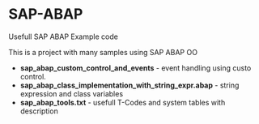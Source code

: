 # SAP-ABAP
Usefull SAP ABAP Example code

This is a project with many samples using SAP ABAP OO 

<ul>
<li><strong>sap_abap_custom_control_and_events</strong> - event handling using custo control.</li>
  <li><strong>sap_abap_class_implementation_with_string_expr.abap</strong> - string expression and class variables</li>
  <li><strong>sap_abap_tools.txt</strong> - usefull T-Codes and system tables with description</li>
</ul>
